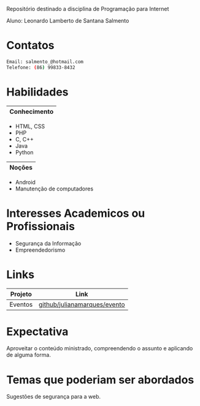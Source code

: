 Repositório destinado a disciplina de Programação para Internet

Aluno: Leonardo Lamberto de Santana Salmento

# Contatos
```sh
Email: salmento_@hotmail.com 
Telefone: (86) 99833-8432 
``` 

# Habilidades

|Conhecimento|
| ------ |


- HTML, CSS
- PHP
- C, C++
- Java
- Python


|Noções|
| ------ |
- Android
- Manutenção de computadores


# Interesses Academicos ou Profissionais
- Segurança da Informação
- Empreendedorismo

# Links
|Projeto|Link|
| ------ | ------ |
|Eventos|[github/julianamarques/evento][DBGE]|


# Expectativa
Aproveitar o conteúdo ministrado, compreendendo o assunto e aplicando de alguma forma.

# Temas que poderiam ser abordados
Sugestões de segurança para a web.


[DBGE]: <https://github.com/julianamarques/Eventos>

